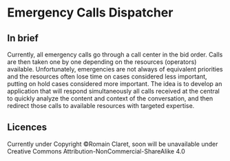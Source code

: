 # Emergency Calls Dispatcher

## In brief

Currently, all emergency calls go through a call center in the bid order. Calls are then taken one by one depending on the resources (operators) available. Unfortunately, emergencies are not always of equivalent priorities and the resources often lose time on cases considered less important, putting on hold cases considered more important. The idea is to develop an application that will respond simultaneously all calls received at the central to quickly analyze the content and context of the conversation, and then redirect those calls to available resources with targeted expertise.

## Licences

Currently under Copyright ©Romain Claret, soon will be unavailable under Creative Commons Attribution-NonCommercial-ShareAlike 4.0 
